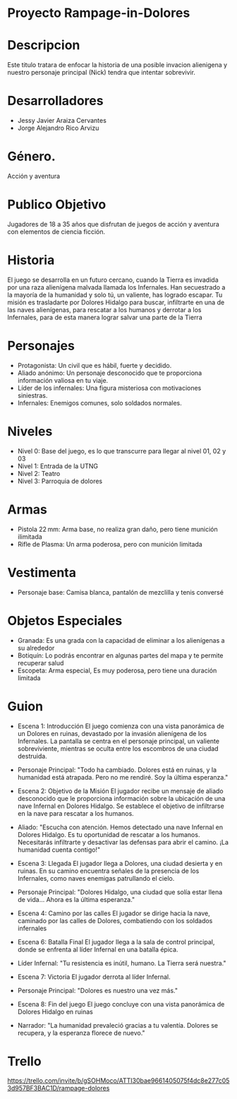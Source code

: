 # Proyecto Rampage-in-Dolores
# Descripcion 
Este titulo tratara de enfocar la historia de una posible invacion alienigena y nuestro personaje principal (Nick) tendra que intentar sobrevivir.

# Desarrolladores
- Jessy Javier Araiza Cervantes
- Jorge Alejandro Rico Arvizu
 
# Género.
Acción y aventura

# Publico Objetivo
Jugadores de 18 a 35 años que disfrutan de juegos de acción y aventura con elementos de ciencia ficción.

# Historia
El juego se desarrolla en un futuro cercano, cuando la Tierra es invadida por una raza alienígena malvada llamada los Infernales. Han secuestrado a la mayoría de la humanidad y solo tú, un valiente, has logrado escapar. Tu misión es trasladarte por Dolores Hidalgo para buscar, infiltrarte en una de las naves alienígenas, para rescatar a los humanos y derrotar a los Infernales, para de esta manera lograr salvar una parte de la Tierra

# Personajes 
- Protagonista: Un civil que es hábil, fuerte y decidido.
- Aliado anónimo: Un personaje desconocido que te proporciona información valiosa en tu viaje.
- Líder de los infernales: Una figura misteriosa con motivaciones siniestras.
- Infernales: Enemigos comunes, solo soldados normales.

# Niveles
- Nivel 0: Base del juego, es lo que transcurre para llegar al nivel 01, 02 y 03
- Nivel 1: Entrada de la UTNG 
- Nivel 2: Teatro
- Nivel 3: Parroquia de dolores

# Armas
- Pistola 22 mm: Arma base, no realiza gran daño, pero tiene munición ilimitada
- Rifle de Plasma: Un arma poderosa, pero con munición limitada

# Vestimenta
- Personaje base: Camisa blanca, pantalón de mezclilla y tenis conversé

# Objetos Especiales
- Granada: Es una grada con la capacidad de eliminar a los alienígenas a su alrededor
- Botiquín: Lo podrás encontrar en algunas partes del mapa y te permite recuperar salud
- Escopeta: Arma especial, Es muy poderosa, pero tiene una duración limitada

# Guion
- Escena 1: Introducción
El juego comienza con una vista panorámica de un Dolores en ruinas, devastado por la invasión alienígena de los Infernales. La pantalla se centra en el personaje principal, un valiente sobreviviente, mientras se oculta entre los escombros de una ciudad destruida.

- Personaje Principal: 
"Todo ha cambiado. Dolores está en ruinas, y la humanidad está atrapada. Pero no me rendiré. Soy la última esperanza."

- Escena 2: Objetivo de la Misión
El jugador recibe un mensaje de aliado desconocido que le proporciona información sobre la ubicación de una nave Infernal en Dolores Hidalgo. Se establece el objetivo de infiltrarse en la nave para rescatar a los humanos.

- Aliado:
"Escucha con atención. Hemos detectado una nave Infernal en Dolores Hidalgo. Es tu oportunidad de rescatar a los humanos. Necesitarás infiltrarte y desactivar las defensas para abrir el camino. ¡La humanidad cuenta contigo!"

- Escena 3: Llegada
El jugador llega a Dolores, una ciudad desierta y en ruinas. En su camino encuentra señales de la presencia de los Infernales, como naves enemigas patrullando el cielo.

- Personaje Principal:
"Dolores Hidalgo, una ciudad que solía estar llena de vida... Ahora es la última esperanza."
- Escena 4: Camino por las calles
El jugador se dirige hacia la nave, caminado por las calles de Dolores, combatiendo con los soldados infernales


- Escena 6: Batalla Final
El jugador llega a la sala de control principal, donde se enfrenta al líder Infernal en una batalla épica.

- Líder Infernal:
"Tu resistencia es inútil, humano. La Tierra será nuestra."

- Escena 7: Victoria
El jugador derrota al líder Infernal.

- Personaje Principal:
"Dolores es nuestro una vez más."

- Escena 8: Fin del juego
El juego concluye con una vista panorámica de Dolores Hidalgo en ruinas 

- Narrador:
"La humanidad prevaleció gracias a tu valentía. Dolores se recupera, y la esperanza florece de nuevo."

# Trello
https://trello.com/invite/b/gSOHMoco/ATTI30bae9661405075f4dc8e277c053d957BF3BAC1D/rampage-dolores


 
